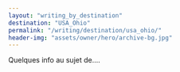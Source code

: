```yaml
---
layout: "writing_by_destination"
destination: "USA_Ohio"
permalink: "/writing/destination/usa_ohio/"
header-img: "assets/owner/hero/archive-bg.jpg"
---
```


Quelques info au sujet de....